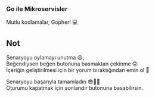 ### Go ile Mikroservisler

Mutlu kodlamalar, Gopher!  💻 

## Not
Senaryoyu oylamayı unutma 😃, <br />
Beğendiysen beğen butonuna basmaktan çekinme 🙃<br />
İçeriğin geliştirilmesi için bir yorum bıraktığından emin ol 🙏<br />

Senaryoyu başarıyla tamamladın 😎👏🏻<br />
Oturumu kapatmak için sonlandır butonuna basabilirsin.